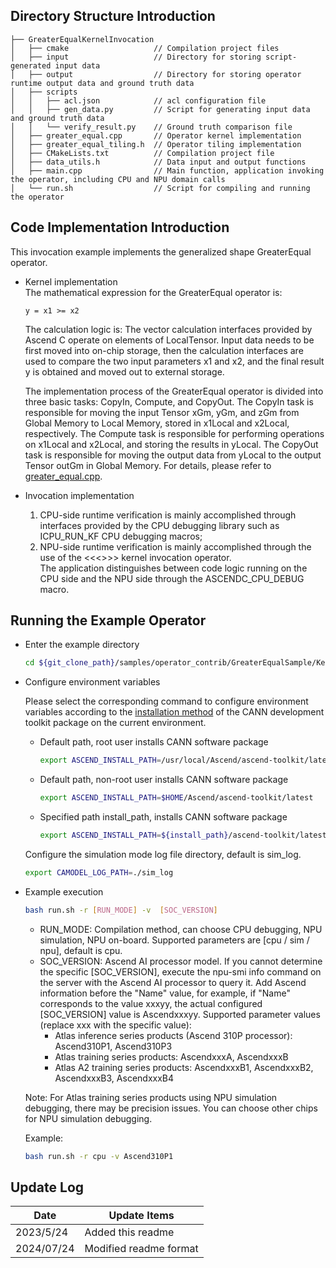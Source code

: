 ## Directory Structure Introduction
``` 
├── GreaterEqualKernelInvocation
│   ├── cmake                   // Compilation project files
│   ├── input                   // Directory for storing script-generated input data
│   ├── output                  // Directory for storing operator runtime output data and ground truth data
│   ├── scripts
│   │   ├── acl.json            // acl configuration file
│   │   ├── gen_data.py         // Script for generating input data and ground truth data
│   │   └── verify_result.py    // Ground truth comparison file
│   ├── greater_equal.cpp       // Operator kernel implementation
│   ├── greater_equal_tiling.h  // Operator tiling implementation
│   ├── CMakeLists.txt          // Compilation project file
│   ├── data_utils.h            // Data input and output functions
│   ├── main.cpp                // Main function, application invoking the operator, including CPU and NPU domain calls
│   └── run.sh                  // Script for compiling and running the operator
``` 

## Code Implementation Introduction
This invocation example implements the generalized shape GreaterEqual operator.
- Kernel implementation   
  The mathematical expression for the GreaterEqual operator is:  
  ```
  y = x1 >= x2
  ```
  The calculation logic is: The vector calculation interfaces provided by Ascend C operate on elements of LocalTensor. Input data needs to be first moved into on-chip storage, then the calculation interfaces are used to compare the two input parameters x1 and x2, and the final result y is obtained and moved out to external storage.   
   
  The implementation process of the GreaterEqual operator is divided into three basic tasks: CopyIn, Compute, and CopyOut. The CopyIn task is responsible for moving the input Tensor xGm, yGm, and zGm from Global Memory to Local Memory, stored in x1Local and x2Local, respectively. The Compute task is responsible for performing operations on x1Local and x2Local, and storing the results in yLocal. The CopyOut task is responsible for moving the output data from yLocal to the output Tensor outGm in Global Memory. For details, please refer to [greater_equal.cpp](./greater_equal.cpp).

- Invocation implementation  
  1. CPU-side runtime verification is mainly accomplished through interfaces provided by the CPU debugging library such as ICPU_RUN_KF CPU debugging macros;  
  2. NPU-side runtime verification is mainly accomplished through the use of the <<<>>> kernel invocation operator.    
  The application distinguishes between code logic running on the CPU side and the NPU side through the ASCENDC_CPU_DEBUG macro.

## Running the Example Operator
  - Enter the example directory

    ```bash
    cd ${git_clone_path}/samples/operator_contrib/GreaterEqualSample/KernelLaunch/GreaterEqualKernelInvocation
    ```
  - Configure environment variables

    Please select the corresponding command to configure environment variables according to the [installation method](https://hiascend.com/document/redirect/CannCommunityInstSoftware) of the CANN development toolkit package on the current environment.
    - Default path, root user installs CANN software package
      ```bash
      export ASCEND_INSTALL_PATH=/usr/local/Ascend/ascend-toolkit/latest
      ```
    - Default path, non-root user installs CANN software package
      ```bash
      export ASCEND_INSTALL_PATH=$HOME/Ascend/ascend-toolkit/latest
      ```
    - Specified path install_path, installs CANN software package
      ```bash
      export ASCEND_INSTALL_PATH=${install_path}/ascend-toolkit/latest
      ```
    
    Configure the simulation mode log file directory, default is sim_log.
    ```bash
    export CAMODEL_LOG_PATH=./sim_log
    ```

  - Example execution

    ```bash
    bash run.sh -r [RUN_MODE] -v  [SOC_VERSION] 
    ```
    - RUN_MODE: Compilation method, can choose CPU debugging, NPU simulation, NPU on-board. Supported parameters are [cpu / sim / npu], default is cpu.
    - SOC_VERSION: Ascend AI processor model. If you cannot determine the specific [SOC_VERSION], execute the npu-smi info command on the server with the Ascend AI processor to query it. Add Ascend information before the "Name" value, for example, if "Name" corresponds to the value xxxyy, the actual configured [SOC_VERSION] value is Ascendxxxyy. Supported parameter values (replace xxx with the specific value):
      - Atlas inference series products (Ascend 310P processor): Ascend310P1, Ascend310P3
      - Atlas training series products: AscendxxxA, AscendxxxB
      - Atlas A2 training series products: AscendxxxB1, AscendxxxB2, AscendxxxB3, AscendxxxB4

    Note: For Atlas training series products using NPU simulation debugging, there may be precision issues. You can choose other chips for NPU simulation debugging.

    Example:
    ```bash
    bash run.sh -r cpu -v Ascend310P1
    ```   

## Update Log
  | Date | Update Items |
|----|------|
| 2023/5/24 | Added this readme |
| 2024/07/24 | Modified readme format |
